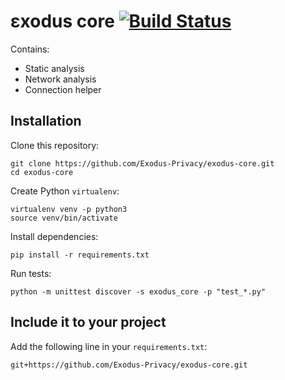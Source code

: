 # εxodus core [![Build Status](https://travis-ci.org/Exodus-Privacy/exodus-core.svg?branch=v1)](https://travis-ci.org/Exodus-Privacy/exodus-core)
Contains:
* Static analysis 
* Network analysis
* Connection helper 

## Installation 
Clone this repository:
```
git clone https://github.com/Exodus-Privacy/exodus-core.git
cd exodus-core
```
Create Python `virtualenv`:
```
virtualenv venv -p python3
source venv/bin/activate
```
Install dependencies:
```
pip install -r requirements.txt
```
Run tests:
```
python -m unittest discover -s exodus_core -p "test_*.py"
```

## Include it to your project
Add the following line in your `requirements.txt`:
```
git+https://github.com/Exodus-Privacy/exodus-core.git   
```
